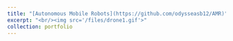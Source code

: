 ```yaml
---
title: "[Autonomous Mobile Robots](https://github.com/odysseasb12/AMR)"
excerpt: "<br/><img src='/files/drone1.gif'>"
collection: portfolio
---
```

